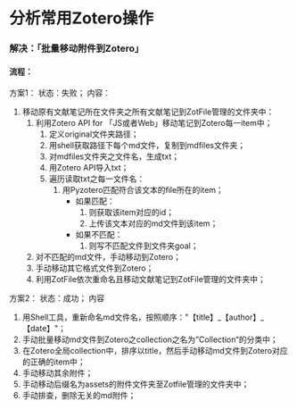 # 分析常用Zotero操作









### 解决：「批量移动附件到Zotero」

#### 流程：

方案1：
状态：失败；
内容：
1. 移动原有文献笔记所在文件夹之所有文献笔记到ZotFile管理的文件夹中：
   1. 利用Zotero API for 「JS或者Web」移动笔记到Zotero每一item中；
      1. 定义original文件夹路径；
      2. 用shell获取路径下每个md文件，复制到mdfiles文件夹；
      3. 对mdfiles文件夹之文件名，生成txt；
      4. 用Zotero API导入txt；
      5. 遍历读取txt之每一文件名：
         1. 用Pyzotero匹配符合该文本的file所在的item；
            - 如果匹配：
              1. 则获取该item对应的id；
              2. 上传该文本对应的md文件到该item；
            - 如果不匹配：
              1. 则写不匹配文件到文件夹goal；
   2. 对不匹配的md文件，手动移动到Zotero；
   3. 手动移动其它格式文件到Zotero；
   4. 利用ZotFile依次重命名且移动文献笔记到ZotFile管理的文件夹中；

方案2：
状态：成功；
内容
1. 用Shell工具，重新命名md文件名，按照顺序："【title】\_【author】\_【date】"；
2. 手动批量移动md文件到Zotero之collection之名为”Collection“的分类中；
3. 在Zotero全局collection中，排序以title，然后手动移动md文件到Zotero对应的正确的item中；
4. 手动移动其余附件；
5. 手动移动后缀名为assets的附件文件夹至Zotfile管理的文件夹中；
6. 手动排查，删除无关的md附件；


